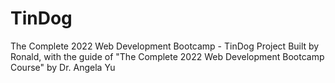 # TinDog
The Complete 2022 Web Development Bootcamp - TinDog Project
Built by Ronald, with the guide of "The Complete 2022 Web Development Bootcamp Course" by Dr. Angela Yu
